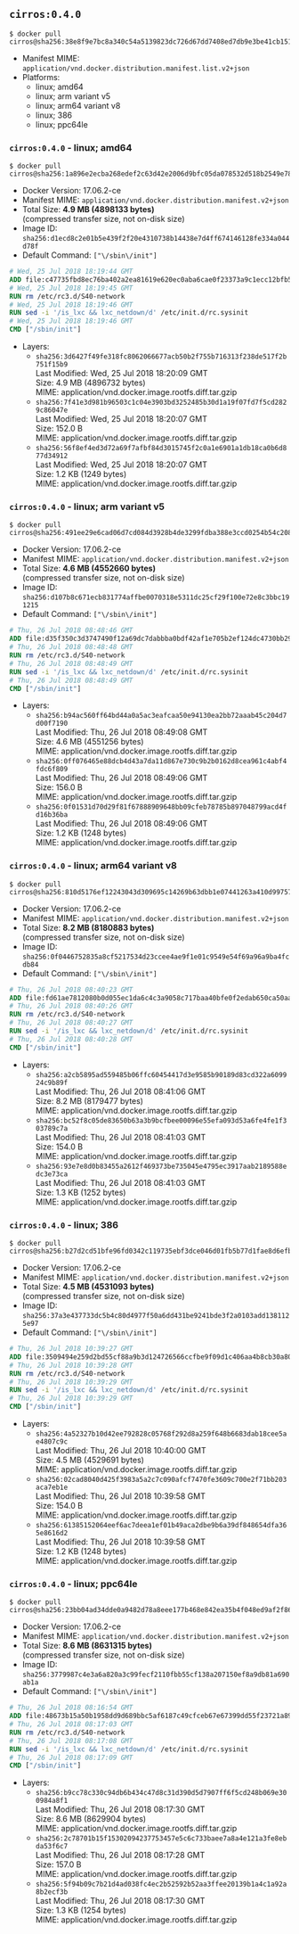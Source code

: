 ## `cirros:0.4.0`

```console
$ docker pull cirros@sha256:38e8f9e7bc8a340c54a5139823dc726d67dd7408ed7db9e3be41cb1517847f56
```

-	Manifest MIME: `application/vnd.docker.distribution.manifest.list.v2+json`
-	Platforms:
	-	linux; amd64
	-	linux; arm variant v5
	-	linux; arm64 variant v8
	-	linux; 386
	-	linux; ppc64le

### `cirros:0.4.0` - linux; amd64

```console
$ docker pull cirros@sha256:1a896e2ecba268edef2c63d42e2006d9bfc05da078532d518b2549e78bee53c5
```

-	Docker Version: 17.06.2-ce
-	Manifest MIME: `application/vnd.docker.distribution.manifest.v2+json`
-	Total Size: **4.9 MB (4898133 bytes)**  
	(compressed transfer size, not on-disk size)
-	Image ID: `sha256:d1ecd8c2e01b5e439f2f20e4310738b14438e7d4ff674146128fe334a044d78f`
-	Default Command: `["\/sbin\/init"]`

```dockerfile
# Wed, 25 Jul 2018 18:19:44 GMT
ADD file:c47735fbd8ec76ba402a2ea81619e620ec0aba6cae0f23373a9c1ecc12bfb53d in / 
# Wed, 25 Jul 2018 18:19:45 GMT
RUN rm /etc/rc3.d/S40-network
# Wed, 25 Jul 2018 18:19:46 GMT
RUN sed -i '/is_lxc && lxc_netdown/d' /etc/init.d/rc.sysinit
# Wed, 25 Jul 2018 18:19:46 GMT
CMD ["/sbin/init"]
```

-	Layers:
	-	`sha256:3d6427f49fe318fc8062066677acb50b2f755b716313f238de517f2b751f15b9`  
		Last Modified: Wed, 25 Jul 2018 18:20:09 GMT  
		Size: 4.9 MB (4896732 bytes)  
		MIME: application/vnd.docker.image.rootfs.diff.tar.gzip
	-	`sha256:7f41e3d981b96503c1c04e3903bd3252485b30d1a19f07fd7f5cd2829c86047e`  
		Last Modified: Wed, 25 Jul 2018 18:20:07 GMT  
		Size: 152.0 B  
		MIME: application/vnd.docker.image.rootfs.diff.tar.gzip
	-	`sha256:56f8ef4ed3d72a69f7afbf84d3015745f2c0a1e6901a1db18ca0b6d877d34912`  
		Last Modified: Wed, 25 Jul 2018 18:20:07 GMT  
		Size: 1.2 KB (1249 bytes)  
		MIME: application/vnd.docker.image.rootfs.diff.tar.gzip

### `cirros:0.4.0` - linux; arm variant v5

```console
$ docker pull cirros@sha256:491ee29e6cad06d7cd084d3928b4de3299fdba388e3ccd0254b54c20862898ec
```

-	Docker Version: 17.06.2-ce
-	Manifest MIME: `application/vnd.docker.distribution.manifest.v2+json`
-	Total Size: **4.6 MB (4552660 bytes)**  
	(compressed transfer size, not on-disk size)
-	Image ID: `sha256:d107b8c671ecb831774affbe0070318e5311dc25cf29f100e72e8c3bbc191215`
-	Default Command: `["\/sbin\/init"]`

```dockerfile
# Thu, 26 Jul 2018 08:48:46 GMT
ADD file:d35f350c3d3747490f12a69dc7dabbba0bdf42af1e705b2ef124dc4730bb29f1 in / 
# Thu, 26 Jul 2018 08:48:48 GMT
RUN rm /etc/rc3.d/S40-network
# Thu, 26 Jul 2018 08:48:49 GMT
RUN sed -i '/is_lxc && lxc_netdown/d' /etc/init.d/rc.sysinit
# Thu, 26 Jul 2018 08:48:49 GMT
CMD ["/sbin/init"]
```

-	Layers:
	-	`sha256:b94ac560ff64bd44a0a5ac3eafcaa50e94130ea2bb72aaab45c204d7d00f7190`  
		Last Modified: Thu, 26 Jul 2018 08:49:08 GMT  
		Size: 4.6 MB (4551256 bytes)  
		MIME: application/vnd.docker.image.rootfs.diff.tar.gzip
	-	`sha256:0ff076465e88dcb4d43a7da11d867e730c9b2b0162d8cea961c4abf4fdc6f809`  
		Last Modified: Thu, 26 Jul 2018 08:49:06 GMT  
		Size: 156.0 B  
		MIME: application/vnd.docker.image.rootfs.diff.tar.gzip
	-	`sha256:0f01531d70d29f81f67888909648bb09cfeb78785b897048799acd4fd16b36ba`  
		Last Modified: Thu, 26 Jul 2018 08:49:06 GMT  
		Size: 1.2 KB (1248 bytes)  
		MIME: application/vnd.docker.image.rootfs.diff.tar.gzip

### `cirros:0.4.0` - linux; arm64 variant v8

```console
$ docker pull cirros@sha256:810d5176ef12243043d309695c14269b63dbb1e07441263a410d99757b81a2fa
```

-	Docker Version: 17.06.2-ce
-	Manifest MIME: `application/vnd.docker.distribution.manifest.v2+json`
-	Total Size: **8.2 MB (8180883 bytes)**  
	(compressed transfer size, not on-disk size)
-	Image ID: `sha256:0f0446752835a8cf5217534d23ccee4ae9f1e01c9549e54f69a96a9ba4fcdb84`
-	Default Command: `["\/sbin\/init"]`

```dockerfile
# Thu, 26 Jul 2018 08:40:23 GMT
ADD file:fd61ae7812080b0d055ec1da6c4c3a9058c717baa40bfe0f2edab650ca50aa42 in / 
# Thu, 26 Jul 2018 08:40:26 GMT
RUN rm /etc/rc3.d/S40-network
# Thu, 26 Jul 2018 08:40:27 GMT
RUN sed -i '/is_lxc && lxc_netdown/d' /etc/init.d/rc.sysinit
# Thu, 26 Jul 2018 08:40:28 GMT
CMD ["/sbin/init"]
```

-	Layers:
	-	`sha256:a2cb5895ad559485b06ffc60454417d3e9585b90189d83cd322a609924c9b89f`  
		Last Modified: Thu, 26 Jul 2018 08:41:06 GMT  
		Size: 8.2 MB (8179477 bytes)  
		MIME: application/vnd.docker.image.rootfs.diff.tar.gzip
	-	`sha256:bc52f8c05de83650b63a3b9bcfbee00096e55efa093d53a6fe4fe1f303789c7a`  
		Last Modified: Thu, 26 Jul 2018 08:41:03 GMT  
		Size: 154.0 B  
		MIME: application/vnd.docker.image.rootfs.diff.tar.gzip
	-	`sha256:93e7e8d0b83455a2612f469373be735045e4795ec3917aab2189588edc3e73ca`  
		Last Modified: Thu, 26 Jul 2018 08:41:03 GMT  
		Size: 1.3 KB (1252 bytes)  
		MIME: application/vnd.docker.image.rootfs.diff.tar.gzip

### `cirros:0.4.0` - linux; 386

```console
$ docker pull cirros@sha256:b27d2cd51bfe96fd0342c119735ebf3dce046d01fb5b77d1fae8d6efb1a82529
```

-	Docker Version: 17.06.2-ce
-	Manifest MIME: `application/vnd.docker.distribution.manifest.v2+json`
-	Total Size: **4.5 MB (4531093 bytes)**  
	(compressed transfer size, not on-disk size)
-	Image ID: `sha256:37a3e437733dc5b4c80d4977f50a6dd431be9241bde3f2a0103add1381125e97`
-	Default Command: `["\/sbin\/init"]`

```dockerfile
# Thu, 26 Jul 2018 10:39:27 GMT
ADD file:3509494e259d2bd55cf88a9b3d124726566ccfbe9f09d1c406aa4b8cb30a80fa in / 
# Thu, 26 Jul 2018 10:39:28 GMT
RUN rm /etc/rc3.d/S40-network
# Thu, 26 Jul 2018 10:39:29 GMT
RUN sed -i '/is_lxc && lxc_netdown/d' /etc/init.d/rc.sysinit
# Thu, 26 Jul 2018 10:39:29 GMT
CMD ["/sbin/init"]
```

-	Layers:
	-	`sha256:4a52327b10d42ee792828c05768f292d8a259f648b6683dab18cee5ae4807c9c`  
		Last Modified: Thu, 26 Jul 2018 10:40:00 GMT  
		Size: 4.5 MB (4529691 bytes)  
		MIME: application/vnd.docker.image.rootfs.diff.tar.gzip
	-	`sha256:02cad8040d425f3983a5a2c7c090afcf7470fe3609c700e2f71bb203aca7eb1e`  
		Last Modified: Thu, 26 Jul 2018 10:39:58 GMT  
		Size: 154.0 B  
		MIME: application/vnd.docker.image.rootfs.diff.tar.gzip
	-	`sha256:61385152064eef6ac7deea1ef01b49aca2dbe9b6a39df848654dfa365e8616d2`  
		Last Modified: Thu, 26 Jul 2018 10:39:58 GMT  
		Size: 1.2 KB (1248 bytes)  
		MIME: application/vnd.docker.image.rootfs.diff.tar.gzip

### `cirros:0.4.0` - linux; ppc64le

```console
$ docker pull cirros@sha256:23bb04ad34dde0a9482d78a8eee177b468e842ea35b4f048ed9af2f864ca16ce
```

-	Docker Version: 17.06.2-ce
-	Manifest MIME: `application/vnd.docker.distribution.manifest.v2+json`
-	Total Size: **8.6 MB (8631315 bytes)**  
	(compressed transfer size, not on-disk size)
-	Image ID: `sha256:3779987c4e3a6a820a3c99fecf2110fbb55cf138a207150ef8a9db81a690ab1a`
-	Default Command: `["\/sbin\/init"]`

```dockerfile
# Thu, 26 Jul 2018 08:16:54 GMT
ADD file:48673b15a50b1958dd9d689bbc5af6187c49cfceb67e67399dd55f23721a89dc in / 
# Thu, 26 Jul 2018 08:17:03 GMT
RUN rm /etc/rc3.d/S40-network
# Thu, 26 Jul 2018 08:17:08 GMT
RUN sed -i '/is_lxc && lxc_netdown/d' /etc/init.d/rc.sysinit
# Thu, 26 Jul 2018 08:17:09 GMT
CMD ["/sbin/init"]
```

-	Layers:
	-	`sha256:b9cc78c330c94db6b434c47d8c31d390d5d7907ff6f5cd248b069e300984a8f1`  
		Last Modified: Thu, 26 Jul 2018 08:17:30 GMT  
		Size: 8.6 MB (8629904 bytes)  
		MIME: application/vnd.docker.image.rootfs.diff.tar.gzip
	-	`sha256:2c78701b15f15302094237753457e5c6c733baee7a8a4e121a3fe8ebda53f6c7`  
		Last Modified: Thu, 26 Jul 2018 08:17:28 GMT  
		Size: 157.0 B  
		MIME: application/vnd.docker.image.rootfs.diff.tar.gzip
	-	`sha256:5f94b09c7b21d4ad038fc4ec2b52592b52aa3ffee20139b1a4c1a92a8b2ecf3b`  
		Last Modified: Thu, 26 Jul 2018 08:17:30 GMT  
		Size: 1.3 KB (1254 bytes)  
		MIME: application/vnd.docker.image.rootfs.diff.tar.gzip
